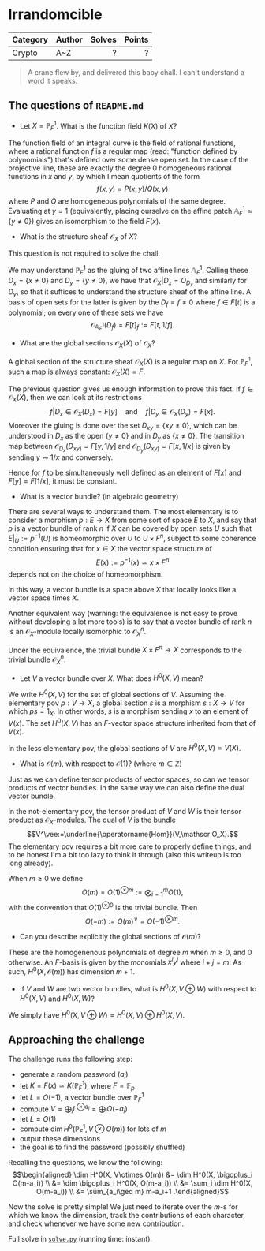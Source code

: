 # Irrandomcible

Category | Author | Solves | Points
-------- | ------ | -----: | -----:
Crypto   | A~Z    | ?      | ?

> A crane flew by, and delivered this baby chall.
I can't understand a word it speaks.


## The questions of `README.md`


- Let $X=\mathbb P^1_F$. What is the function field $K(X)$ of $X$?

The function field of an integral curve is the field of rational functions, where a rational function $f$ is a regular map (read: "function defined by polynomials") that's defined over some dense open set.
In the case of the projective line, these are exactly the degree $0$ homogeneous rational functions in $x$ and $y$, by which I mean quotients of the form $$f(x,y)=P(x,y)/Q(x,y)$$ where $P$ and $Q$ are homogeneous polynomials of the same degree.
Evaluating at $y=1$ (equivalently, placing ourselve on the affine patch $\mathbb A^1_F\simeq\{y\neq0\}$) gives an isomorphism to the field $F(x)$.


- What is the structure sheaf $\mathscr O_X$ of $X$?

This question is not required to solve the chall.

We may understand $\mathbb P^1_F$ as the gluing of two affine lines $\mathbb A^1_F$.
Calling these $D_x=\{x\neq 0\}$ and $D_y=\{y\neq 0\}$, we have that $\mathscr O_X|D_x = O_{D_x}$ and similarly for $D_y$, so that it suffices to understand the structure sheaf of the affine line.
A basis of open sets for the latter is given by the $D_f={f\neq 0}$ where $f\in F[t]$ is a polynomial; on every one of these sets we have $$\mathscr O_{\mathbb A^1_F}(D_f) = F[t]_f := F[t, 1/f].$$


- What are the global sections $\mathscr O_X(X)$ of $\mathscr O_X$?

A global section of the structure sheaf $\mathscr O_X(X)$ is a regular map on $X$.
For $\mathbb P^1_F$, such a map is always constant: $\mathscr O_X(X) = F$.

The previous question gives us enough information to prove this fact.
If $f\in\mathscr O_X(X)$, then we can look at its restrictions $$f|D_x\in\mathscr O_X(D_x)=F[y] \quad\text{and}\quad f|D_y\in\mathscr O_X(D_y)=F[x].$$
Moreover the gluing is done over the set $D_{xy}=\{xy\neq 0\}$, which can be understood in $D_x$ as the open $\{y\neq0\}$ and in $D_y$ as $\{x\neq0\}$.
The transition map between $\mathscr O_{D_x}(D_{xy)}=F[y,1/y]$ and $\mathscr O_{D_y}(D_{xy)}=F[x,1/x]$ is given by sending $y\mapsto 1/x$ and conversely.

Hence for $f$ to be simultaneously well defined as an element of $F[x]$ and $F[y]=F[1/x]$, it must be constant.


- What is a vector bundle? (in algebraic geometry)

There are several ways to understand them.
The most elementary is to consider a morphism $p:E\to X$ from some sort of space $E$ to $X$, and say that $p$ is a vector bundle of rank $n$ if $X$ can be covered by open sets $U$ such that $E|_U:=p^{-1}(U)$ is homeomorphic over $U$ to $U\times F^n$, subject to some coherence condition ensuring that for $x\in X$ the vector space structure of $$E(x):=p^{-1}(x)\simeq x\times F^n$$ depends not on the choice of homeomorphism.

In this way, a vector bundle is a space above $X$ that locally looks like a vector space times $X$.

Another equivalent way (warning: the equivalence is not easy to prove without developing a lot more tools) is to say that a vector bundle of rank $n$ is an $\mathscr O_X$-module locally isomorphic to $\mathscr O_X^n$.

Under the equivalence, the trivial bundle $X\times F^n\to X$ corresponds to the trivial bundle $\mathscr O_X^n$.


- Let $V$ a vector bundle over $X$. What does $H^0(X,V)$ mean?

We write $H^0(X,V)$ for the set of global sections of $V$.
Assuming the elementary pov $p:V\to X$, a global section $s$ is a morphism $s:X\to V$ for which $ps=1_X$.
In other words, $s$ is a morphism sending $x$ to an element of $V(x)$.
The set $H^0(X,V)$ has an $F$-vector space structure inherited from that of $V(x)$.

In the less elementary pov, the global sections of $V$ are $H^0(X,V)=V(X)$.


- What is $\mathscr O(m)$, with respect to $\mathscr O(1)$? (where $m\in\mathbb Z$)

Just as we can define tensor products of vector spaces, so can we tensor products of vector bundles.
In the same way we can also define the dual vector bundle.

In the not-elementary pov, the tensor product of $V$ and $W$ is their tensor product as $\mathscr O_X$-modules.
The dual of $V$ is the bundle $$V^\vee:=\underline{\operatorname{Hom}}(V,\mathscr O_X).$$
The elementary pov requires a bit more care to properly define things, and to be honest I'm a bit too lazy to think it through (also this writeup is too long already).

When $m\geq0$ we define $$O(m)=O(1)^{\otimes m}:=\bigotimes_{i=1}^m O(1),$$ with the convention that $O(1)^{\otimes 0}$ is the trivial bundle.
Then $$O(-m):=O(m)^\vee=O(-1)^{\otimes m}.$$


- Can you describe explicitly the global sections of $\mathscr O(m)$?

These are the homogenenous polynomials of degree $m$ when $m\geq0$, and $0$ otherwise.
An $F$-basis is given by the monomials $x^iy^j$ where $i+j=m$.
As such, $H^0(X, \mathscr O(m))$ has dimension $m+1$.


- If $V$ and $W$ are two vector bundles, what is $H^0(X,V\oplus W)$ with respect to $H^0(X,V)$ and $H^0(X,W)$?

We simply have $H^0(X,V\oplus W) = H^0(X,V) \oplus H^0(X,V)$.


## Approaching the challenge

The challenge runs the following step:
- generate a random password $(a_i)$
- let $K = F(x) \simeq K(\mathbb P^1_F)$, where $F=\mathbb F_p$
- let $L = O(-1)$, a vector bundle over $\mathbb P^1_F$
- compute $V=\bigoplus_i L^{\otimes a_i} = \bigoplus_i O(-a_i)$
- let $L = O(1)$
- compute $\dim H^0(\mathbb P^1_F, V\otimes O(m))$ for lots of $m$
- output these dimensions
- the goal is to find the password (possibly shuffled)

Recalling the questions, we know the following:
$$\begin{aligned}
\dim H^0(X, V\otimes O(m)) &= \dim H^0(X, \bigoplus_i O(m-a_i)) \\
&= \dim \bigoplus_i H^0(X, O(m-a_i)) \\
&= \sum_i \dim H^0(X, O(m-a_i)) \\
&= \sum_{a_i\geq m} m-a_i+1
.\end{aligned}$$

Now the solve is pretty simple!
We just need to iterate over the $m$-s for which we know the dimension, track the contributions of each character, and check whenever we have some new contribution.

Full solve in [`solve.py`](./debug/solve.py) (running time: instant).